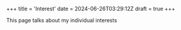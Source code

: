 +++
title = 'Interest'
date = 2024-06-26T03:29:12Z
draft = true
+++

This page talks about my individual interests
